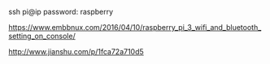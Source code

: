 ssh pi@ip
password: raspberry

https://www.embbnux.com/2016/04/10/raspberry_pi_3_wifi_and_bluetooth_setting_on_console/

http://www.jianshu.com/p/1fca72a710d5